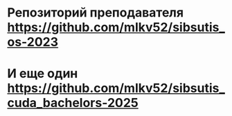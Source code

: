 # Репозиторий преподавателя https://github.com/mlkv52/sibsutis_os-2023
# И еще один https://github.com/mlkv52/sibsutis_cuda_bachelors-2025

